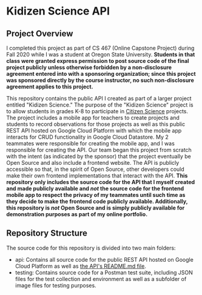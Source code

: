 # Kidizen Science API

## Project Overview

I completed this project as part of CS 467 (Online Capstone Project) during Fall 2020 while I was a student at Oregon State University. **Students in that class were granted express permission to post source code of the final project publicly unless otherwise forbidden by a non-disclosure agreement entered into with a sponsoring organization; since this project was sponsored directly by the course instructor, no such non-disclosure agreement applies to this project.**

This repository contains the public API I created as part of a larger project entitled "Kidizen Science." The purpose of the "Kidizen Science" project is to allow students in grades K-8 to participate in [Citizen Science](https://en.wikipedia.org/wiki/Citizen_science) projects. The project includes a mobile app for teachers to create projects and students to record observations for those projects as well as this public REST API hosted on Google Cloud Platform with which the mobile app interacts for CRUD functionality in Google Cloud Datastore. My 2 teammates were responsible for creating the mobile app, and I was responsible for creating the API. Our team began this project from scratch with the intent (as indicated by the sponsor) that the project eventually be Open Source and also include a frontend website. The API is publicly accessible so that, in the spirit of Open Source, other developers could make their own frontend implementations that interact with the API. **This repository only includes the source code for the API that I myself created and made publicly available and _not_ the source code for the frontend mobile app to respect the privacy of my teammates until such time as they decide to make the frontend code publicly available. Additionally, this repository is _not_ Open Source and is simply publicly available for demonstration purposes as part of my online portfolio.**

## Repository Structure

The source code for this repository is divided into two main folders:
- api: Contains all source code for the public REST API hosted on Google Cloud Platform as well as [the API's README.md file](api/README.md).
- testing: Contains source code for a Postman test suite, including JSON files for the test collection and environment as well as a subfolder of image files for testing purposes.